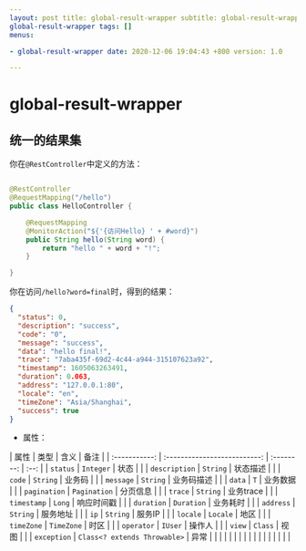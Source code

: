 ```yaml
---
layout: post title: global-result-wrapper subtitle: global-result-wrapper description:
global-result-wrapper tags: []
menus:

- global-result-wrapper date: 2020-12-06 19:04:43 +800 version: 1.0

---
```


# global-result-wrapper

## 统一的结果集

你在`@RestController`中定义的方法：

```java

@RestController
@RequestMapping("/hello")
public class HelloController {

    @RequestMapping
    @MonitorAction("${'{访问Hello} ' + #word}")
    public String hello(String word) {
        return "hello " + word + "!";
    }

}
```

你在访问`/hello?word=final`时，得到的结果：

```json
{
  "status": 0,
  "description": "success",
  "code": "0",
  "message": "success",
  "data": "hello final!",
  "trace": "7aba435f-69d2-4c44-a944-315107623a92",
  "timestamp": 1605063263491,
  "duration": 0.063,
  "address": "127.0.0.1:80",
  "locale": "en",
  "timeZone": "Asia/Shanghai",
  "success": true
}
```

* 属性：

| 属性 | 类型 | 含义 | 备注 | | :-----------: | :--------------------------: | :--------: | :--: | |   `status`    |          `Integer`           |
状态 | | | `description` |           `String`           | 状态描述 | | |    `code`     |           `String`           | 业务码 | | |   `message`
|           `String`           | 业务码描述 | | |    `data`     |             `T`              | 业务数据 | | | `pagination`  |         `Pagination`
| 分页信息 | | |    `trace`    |           `String`           | 业务trace | | |  `timestamp`  |            `Long`            | 响应时间戳 | |
|  `duration`   |          `Duration`          | 业务耗时 | | |   `address`   |           `String`           | 服务地址 | | |     `ip`
|           `String`           | 服务IP | | |   `locale`    |           `Locale`           | 地区 | | |  `timeZone`   |          `TimeZone`
| 时区 | | |  `operator`   |           `IUser`            | 操作人 | | |    `view`     |           `Class`            | 视图 | | |  `exception`
| `Class<? extends Throwable>` | 异常 | | | | | | | | | | | | | | | | |

